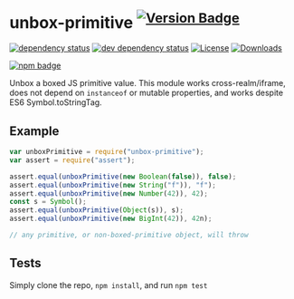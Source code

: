 # unbox-primitive <sup> [![Version Badge][2]][1]</sup>

[![dependency status][5]][6] [![dev dependency status][7]][8]
[![License][license-image]][license-url]
[![Downloads][downloads-image]][downloads-url]

[![npm badge][11]][1]

Unbox a boxed JS primitive value. This module works cross-realm/iframe, does not
depend on `instanceof` or mutable properties, and works despite ES6
Symbol.toStringTag.

## Example

```js
var unboxPrimitive = require("unbox-primitive");
var assert = require("assert");

assert.equal(unboxPrimitive(new Boolean(false)), false);
assert.equal(unboxPrimitive(new String("f")), "f");
assert.equal(unboxPrimitive(new Number(42)), 42);
const s = Symbol();
assert.equal(unboxPrimitive(Object(s)), s);
assert.equal(unboxPrimitive(new BigInt(42)), 42n);

// any primitive, or non-boxed-primitive object, will throw
```

## Tests

Simply clone the repo, `npm install`, and run `npm test`

[1]: https://npmjs.org/package/unbox-primitive
[2]: https://versionbadg.es/ljharb/unbox-primitive.svg
[5]: https://david-dm.org/ljharb/unbox-primitive.svg
[6]: https://david-dm.org/ljharb/unbox-primitive
[7]: https://david-dm.org/ljharb/unbox-primitive/dev-status.svg
[8]: https://david-dm.org/ljharb/unbox-primitive#info=devDependencies
[11]: https://nodei.co/npm/unbox-primitive.png?downloads=true&stars=true
[license-image]: https://img.shields.io/npm/l/unbox-primitive.svg
[license-url]: LICENSE
[downloads-image]: https://img.shields.io/npm/dm/unbox-primitive.svg
[downloads-url]: https://npm-stat.com/charts.html?package=unbox-primitive
